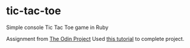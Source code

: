 # tic-tac-toe
Simple console Tic Tac Toe game in Ruby

Assignment from [The Odin Project](https://www.theodinproject.com/)
Used [this tutorial](https://codequizzes.wordpress.com/2013/10/25/creating-a-tic-tac-toe-game-with-ruby/) to complete project.